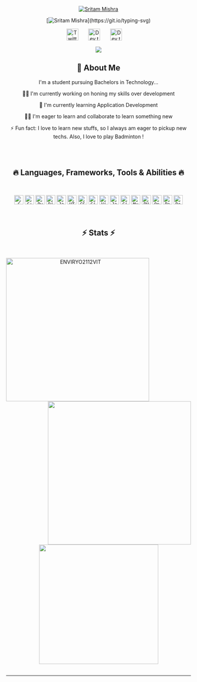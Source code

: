 
<p align="center">
  <a href="https://github.com/ENVIRYO2112VIT">
    <img src="https://user-images.githubusercontent.com/79492275/217730380-b7f5e249-444a-4daa-8b27-9bf17406f8ba.png" alt="Sritam Mishra" />
  </a>
  <div align="center">
    
  [![Sritam Mishra](https://readme-typing-svg.demolab.com?font=Fira+Code&size=19&pause=1000&color=09C883&center=true&width=435&lines=Pre-Final+year+student+at+VIT%2CVellore;Web+Development+Enthusiast;Learning+App+Development..;One+step+at+a+time.)](https://git.io/typing-svg)
  </div>
  
</p>
<!-- Social icons section -->
<p align="center">
  <a href="https://twitter.com/SritamMishra15"><img width="32px" alt="Twitter" title="Twitter" src="https://user-images.githubusercontent.com/79492275/217735017-962c60ac-f2b9-4758-b811-881b58ff9e2e.png"/></a>
  &#8287;&#8287;&#8287;&#8287;&#8287;
  <a href="https://dev.to/enviryo2112vit"><img width="32px" alt="Dev.to" title="DenverCoder1 Dev.to" src="https://i.imgur.com/mVm29vK.png"></a>
  &#8287;&#8287;&#8287;&#8287;&#8287;
  <a href="https://www.linkedin.com/in/sritam-mishra/"><img width="32px" alt="Dev.to" title="DenverCoder1 Dev.to" src="https://user-images.githubusercontent.com/79492275/217734633-f0cdc395-a54c-4b82-96a2-bdd8350b3ca6.png"></a>
  &#8287;&#8287;&#8287;&#8287;&#8287;
</p>


<div align="center">
	<img src="https://cdn.jsdelivr.net/gh/holic-x/holic-x/assets/github-contribution-grid-snake.svg" />
</div>


<div align="center">

## 🚀 About Me
I'm a student pursuing Bachelors in Technology...

👩‍💻 I'm currently working on honing my skills over development

🧠 I'm currently learning Application Development

👯‍♀️ I'm eager to learn and collaborate to learn something new

⚡️ Fun fact: I love to learn new stuffs, so I always am eager to pickup new techs. Also, I love to play Badminton !

<br><br>

</div>

<h2 align="center">🔥 Languages, Frameworks, Tools & Abilities 🔥</h2>
<br>
<p align="center">
  <code><img title="C" height="25" src="https://cdn.jsdelivr.net/gh/devicons/devicon/icons/c/c-original.svg"></code>
  <code><img title="C++" height="25" src="https://cdn.jsdelivr.net/gh/devicons/devicon/icons/cplusplus/cplusplus-original.svg"></code>
  <code><img title="Python" height="25" src="https://user-images.githubusercontent.com/79492275/217737933-060f2346-68d4-43e5-8e54-34883b10c3b6.png"></code>
  <code><img title="Django" height="25" src="https://user-images.githubusercontent.com/79492275/217738013-ba528cb1-1607-4f8e-8fb0-c76ce5eab7eb.png"></code>
  <code><img title="Javascript" height="25" src="https://cdn.jsdelivr.net/gh/devicons/devicon/icons/javascript/javascript-original.svg"></code>
  <code><img title="HTML5" height="25" src="https://cdn.jsdelivr.net/gh/devicons/devicon/icons/html5/html5-original-wordmark.svg"></code>
  <code><img title="CSS" height="25" src="https://cdn.jsdelivr.net/gh/devicons/devicon/icons/css3/css3-original-wordmark.svg"></code>
  <code><img title="Git" height="25" src="https://cdn.jsdelivr.net/gh/devicons/devicon/icons/git/git-original.svg"></code>
  <code><img title="Visual Studio Code" height="25" src="https://cdn.jsdelivr.net/gh/devicons/devicon/icons/vscode/vscode-original.svg"></code>
  <code><img title="Java" height="25" src="https://cdn.jsdelivr.net/gh/devicons/devicon/icons/java/java-original-wordmark.svg"></code>
  <code><img title="GitHub" height="25" src="https://cdn.jsdelivr.net/gh/devicons/devicon/icons/github/github-original.svg"></code>
  <code><img title="MySQL" height="25" src="https://cdn.jsdelivr.net/gh/devicons/devicon/icons/mysql/mysql-original.svg"></code>
  <code><img title="PHP" height="25" src="https://cdn.jsdelivr.net/gh/devicons/devicon/icons/php/php-original.svg"></code>
  <code><img title="OpenCV" height="25" src="https://cdn.jsdelivr.net/gh/devicons/devicon/icons/opencv/opencv-original.svg"></code>
  <code><img title="Pandas" height="25" src="https://cdn.jsdelivr.net/gh/devicons/devicon/icons/pandas/pandas-original.svg"></code>
  <code><img title="BootStrap5" height="25" src="https://cdn.jsdelivr.net/gh/devicons/devicon/icons/bootstrap/bootstrap-original.svg"></code>
</p>
<br>
<h2 align="center">⚡ Stats ⚡</h2>
<br>
<p align=center>
  <div align=center>
    <a href="https://github.com/ENVIRYO2112VIT/github-readme-streak-stats" title="Go to Source">
      <img align="left" width=390 src="https://github-readme-streak-stats.herokuapp.com/?user=ENVIRYO2112VIT&theme=tokyonight&border=61dafb" alt="ENVIRYO2112VIT" />
    </a>
    <a href="https://github.com/ENVIRYO2112VIT/github-readme-stats" title="Go to Source">
      <img align="right" width=390 src="https://github-readme-stats.vercel.app/api?username=ENVIRYO2112VIT&show_icons=true&theme=tokyonight&border_color=61dafb" />
    </a>
  </div>
  <br><br><br><br><br><br><br><br><br>
  <div align=center>
    <a href="https://github.com/ENVIRYO2112VIT/github-readme-stats">
      <img width=325 align="center" src="https://github-readme-stats.vercel.app/api/top-langs/?username=ENVIRYO2112VIT&theme=tokyonight&border_color=61dafb&border=61dafb&layout=compact" />
    </a>
  </div>
  <br>
</p>

<hr>

